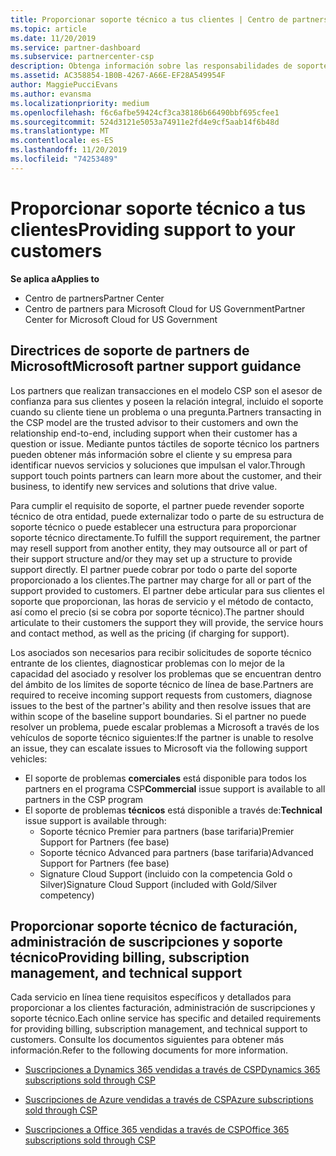 ```yaml
---
title: Proporcionar soporte técnico a tus clientes | Centro de partners
ms.topic: article
ms.date: 11/20/2019
ms.service: partner-dashboard
ms.subservice: partnercenter-csp
description: Obtenga información sobre las responsabilidades de soporte al cliente de asociados en el programa CSP.
ms.assetid: AC358854-1B0B-4267-A66E-EF28A549954F
author: MaggiePucciEvans
ms.author: evansma
ms.localizationpriority: medium
ms.openlocfilehash: f6c6afbe59424cf3ca38186b66490bbf695cfee1
ms.sourcegitcommit: 524d3121e5053a74911e2fd4e9cf5aab14f6b48d
ms.translationtype: MT
ms.contentlocale: es-ES
ms.lasthandoff: 11/20/2019
ms.locfileid: "74253489"
---
```

# <a name="providing-support-to-your-customers"></a><span data-ttu-id="2d1d8-103">Proporcionar soporte técnico a tus clientes</span><span class="sxs-lookup"><span data-stu-id="2d1d8-103">Providing support to your customers</span></span>

<span data-ttu-id="2d1d8-104">**Se aplica a**</span><span class="sxs-lookup"><span data-stu-id="2d1d8-104">**Applies to**</span></span>

-  <span data-ttu-id="2d1d8-105">Centro de partners</span><span class="sxs-lookup"><span data-stu-id="2d1d8-105">Partner Center</span></span>
-  <span data-ttu-id="2d1d8-106">Centro de partners para Microsoft Cloud for US Government</span><span class="sxs-lookup"><span data-stu-id="2d1d8-106">Partner Center for Microsoft Cloud for US Government</span></span>


## <a name="microsoft-partner-support-guidance"></a><span data-ttu-id="2d1d8-107">Directrices de soporte de partners de Microsoft</span><span class="sxs-lookup"><span data-stu-id="2d1d8-107">Microsoft partner support guidance</span></span>

<span data-ttu-id="2d1d8-108">Los partners que realizan transacciones en el modelo CSP son el asesor de confianza para sus clientes y poseen la relación integral, incluido el soporte cuando su cliente tiene un problema o una pregunta.</span><span class="sxs-lookup"><span data-stu-id="2d1d8-108">Partners transacting in the CSP model are the trusted advisor to their customers and own the relationship end-to-end, including support when their customer has a question or issue.</span></span> <span data-ttu-id="2d1d8-109">Mediante puntos táctiles de soporte técnico los partners pueden obtener más información sobre el cliente y su empresa para identificar nuevos servicios y soluciones que impulsan el valor.</span><span class="sxs-lookup"><span data-stu-id="2d1d8-109">Through support touch points partners can learn more about the customer, and their business, to identify new services and solutions that drive value.</span></span>

<span data-ttu-id="2d1d8-110">Para cumplir el requisito de soporte, el partner puede revender soporte técnico de otra entidad, puede externalizar todo o parte de su estructura de soporte técnico o puede establecer una estructura para proporcionar soporte técnico directamente.</span><span class="sxs-lookup"><span data-stu-id="2d1d8-110">To fulfill the support requirement, the partner may resell support from another entity, they may outsource all or part of their support structure and/or they may set up a structure to provide support directly.</span></span>  <span data-ttu-id="2d1d8-111">El partner puede cobrar por todo o parte del soporte proporcionado a los clientes.</span><span class="sxs-lookup"><span data-stu-id="2d1d8-111">The partner may charge for all or part of the support provided to customers.</span></span> <span data-ttu-id="2d1d8-112">El partner debe articular para sus clientes el soporte que proporcionan, las horas de servicio y el método de contacto, así como el precio (si se cobra por soporte técnico).</span><span class="sxs-lookup"><span data-stu-id="2d1d8-112">The partner should articulate to their customers the support they will provide, the service hours and contact method, as well as the pricing (if charging for support).</span></span> 

<span data-ttu-id="2d1d8-113">Los asociados son necesarios para recibir solicitudes de soporte técnico entrante de los clientes, diagnosticar problemas con lo mejor de la capacidad del asociado y resolver los problemas que se encuentran dentro del ámbito de los límites de soporte técnico de línea de base.</span><span class="sxs-lookup"><span data-stu-id="2d1d8-113">Partners are required to receive incoming support requests from customers, diagnose issues to the best of the partner's ability and then resolve issues that are within scope of the baseline support boundaries.</span></span> <span data-ttu-id="2d1d8-114">Si el partner no puede resolver un problema, puede escalar problemas a Microsoft a través de los vehículos de soporte técnico siguientes:</span><span class="sxs-lookup"><span data-stu-id="2d1d8-114">If the partner is unable to resolve an issue, they can escalate issues to Microsoft via the following support vehicles:</span></span>

- <span data-ttu-id="2d1d8-115">El soporte de problemas **comerciales** está disponible para todos los partners en el programa CSP</span><span class="sxs-lookup"><span data-stu-id="2d1d8-115">**Commercial** issue support is available to all partners in the CSP program</span></span>
-   <span data-ttu-id="2d1d8-116">El soporte de problemas **técnicos** está disponible a través de:</span><span class="sxs-lookup"><span data-stu-id="2d1d8-116">**Technical** issue support is available through:</span></span>
    -   <span data-ttu-id="2d1d8-117">Soporte técnico Premier para partners (base tarifaria)</span><span class="sxs-lookup"><span data-stu-id="2d1d8-117">Premier Support for Partners (fee base)</span></span>
    -   <span data-ttu-id="2d1d8-118">Soporte técnico Advanced para partners (base tarifaria)</span><span class="sxs-lookup"><span data-stu-id="2d1d8-118">Advanced Support for Partners (fee base)</span></span>
    -   <span data-ttu-id="2d1d8-119">Signature Cloud Support (incluido con la competencia Gold o Silver)</span><span class="sxs-lookup"><span data-stu-id="2d1d8-119">Signature Cloud Support (included with Gold/Silver competency)</span></span>

## <a name="providing-billing-subscription-management-and-technical-support"></a><span data-ttu-id="2d1d8-120">Proporcionar soporte técnico de facturación, administración de suscripciones y soporte técnico</span><span class="sxs-lookup"><span data-stu-id="2d1d8-120">Providing billing, subscription management, and technical support</span></span> 

<span data-ttu-id="2d1d8-121">Cada servicio en línea tiene requisitos específicos y detallados para proporcionar a los clientes facturación, administración de suscripciones y soporte técnico.</span><span class="sxs-lookup"><span data-stu-id="2d1d8-121">Each online service has specific and detailed requirements for providing billing, subscription management, and technical support to customers.</span></span> <span data-ttu-id="2d1d8-122">Consulte los documentos siguientes para obtener más información.</span><span class="sxs-lookup"><span data-stu-id="2d1d8-122">Refer to the following documents for more information.</span></span>

-   [<span data-ttu-id="2d1d8-123">Suscripciones a Dynamics 365 vendidas a través de CSP</span><span class="sxs-lookup"><span data-stu-id="2d1d8-123">Dynamics 365 subscriptions sold through CSP</span></span>](https://www.microsoftpartnercommunity.com/t5/CSP/Microsoft-Partner-Support-Guidance/m-p/5262#M30)

-   [<span data-ttu-id="2d1d8-124">Suscripciones de Azure vendidas a través de CSP</span><span class="sxs-lookup"><span data-stu-id="2d1d8-124">Azure subscriptions sold through CSP</span></span>](https://www.microsoftpartnercommunity.com/t5/CSP/Microsoft-Partner-Support-Guidance/m-p/5263#M31)

-   [<span data-ttu-id="2d1d8-125">Suscripciones a Office 365 vendidas a través de CSP</span><span class="sxs-lookup"><span data-stu-id="2d1d8-125">Office 365 subscriptions sold through CSP</span></span>](https://www.microsoftpartnercommunity.com/t5/CSP/Microsoft-Partner-Support-Guidance/m-p/5264#M32)



 

 




